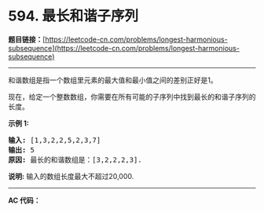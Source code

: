# 594. 最长和谐子序列

**题目链接：**[https://leetcode-cn.com/problems/longest-harmonious-subsequence](https://leetcode-cn.com/problems/longest-harmonious-subsequence)

---

<div class="content__1Y2H">
 <div class="notranslate">
  <p>和谐数组是指一个数组里元素的最大值和最小值之间的差别正好是1。</p> 
  <p>现在，给定一个整数数组，你需要在所有可能的子序列中找到最长的和谐子序列的长度。</p> 
  <p><strong>示例 1:</strong></p> 
  <pre class="language-text"><strong>输入:</strong> [1,3,2,2,5,2,3,7]
<strong>输出:</strong> 5
<strong>原因:</strong> 最长的和谐数组是：[3,2,2,2,3].
</pre> 
  <p><strong>说明:</strong> 输入的数组长度最大不超过20,000.</p> 
 </div>
</div>

---

**AC 代码：**

```java

```